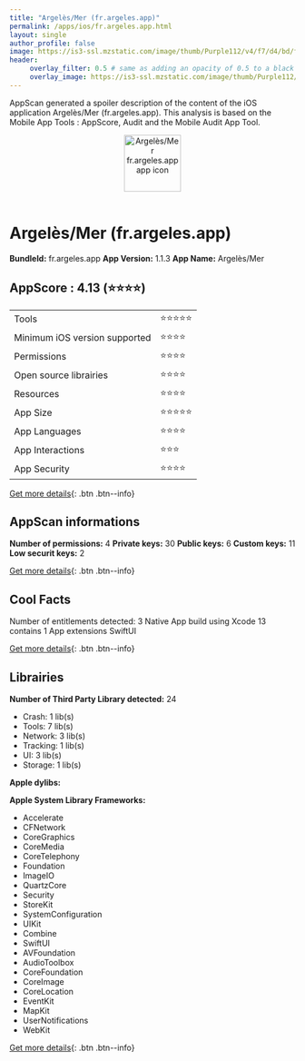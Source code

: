 ```yaml
---
title: "Argelès/Mer (fr.argeles.app)"
permalink: /apps/ios/fr.argeles.app.html
layout: single
author_profile: false
image: https://is3-ssl.mzstatic.com/image/thumb/Purple112/v4/f7/d4/bd/f7d4bdb1-a098-6219-96b0-e3b01a5e9e78/app.icon.argeles-0-1x_U007emarketing-0-7-0-85-220.png/512x512bb.jpg
header: 
     overlay_filter: 0.5 # same as adding an opacity of 0.5 to a black background
     overlay_image: https://is3-ssl.mzstatic.com/image/thumb/Purple112/v4/f7/d4/bd/f7d4bdb1-a098-6219-96b0-e3b01a5e9e78/app.icon.argeles-0-1x_U007emarketing-0-7-0-85-220.png/512x512bb.jpg
---
```

AppScan generated a spoiler description of the content of the iOS application Argelès/Mer (fr.argeles.app). This analysis is based on the Mobile App Tools : AppScore, Audit and the Mobile Audit App Tool.

  
  
<div style="text-align: center;"><img src="https://is3-ssl.mzstatic.com/image/thumb/Purple112/v4/f7/d4/bd/f7d4bdb1-a098-6219-96b0-e3b01a5e9e78/app.icon.argeles-0-1x_U007emarketing-0-7-0-85-220.png/512x512bb.jpg" width="100" height="100" alt="Argelès/Mer fr.argeles.app app icon"></div></br>
  
# Argelès/Mer (fr.argeles.app)

**BundleId:** fr.argeles.app
**App Version:** 1.1.3
**App Name:** Argelès/Mer


## AppScore : 4.13 (⭐️⭐️⭐️⭐️) 

<table>
<tr><td> Tools </td><td> ⭐️⭐️⭐️⭐️⭐️ </td></tr>
<tr><td> Minimum iOS version supported </td><td> ⭐️⭐️⭐️⭐️ </td></tr>
<tr><td> Permissions </td><td> ⭐️⭐️⭐️⭐️ </td></tr>
<tr><td> Open source librairies </td><td> ⭐️⭐️⭐️⭐️ </td></tr>
<tr><td> Resources </td><td> ⭐️⭐️⭐️⭐️ </td></tr>
<tr><td> App Size </td><td> ⭐️⭐️⭐️⭐️⭐️ </td></tr>
<tr><td> App Languages </td><td> ⭐️⭐️⭐️⭐️ </td></tr>
<tr><td> App Interactions </td><td> ⭐️⭐️⭐️ </td></tr>
<tr><td> App Security </td><td> ⭐️⭐️⭐️⭐️ </td></tr>
</table>

[Get more details](/pricing.html){: .btn .btn--info}  
  
## AppScan informations 

**Number of permissions:** 4
**Private keys:** 30
**Public keys:** 6
**Custom keys:** 11
**Low securit keys:** 2
  
[Get more details](/pricing.html){: .btn .btn--info}

## Cool Facts

Number of entitlements detected: 3
Native App
build using Xcode 13
contains 1 App extensions
SwiftUI
  
[Get more details](/pricing.html){: .btn .btn--info}

## Librairies 
**Number of Third Party Library detected:** 24
- Crash: 1 lib(s)
- Tools: 7 lib(s)
- Network: 3 lib(s)
- Tracking: 1 lib(s)
- UI: 3 lib(s)
- Storage: 1 lib(s)

**Apple dylibs:**


**Apple System Library Frameworks:**
- Accelerate
- CFNetwork
- CoreGraphics
- CoreMedia
- CoreTelephony
- Foundation
- ImageIO
- QuartzCore
- Security
- StoreKit
- SystemConfiguration
- UIKit
- Combine
- SwiftUI
- AVFoundation
- AudioToolbox
- CoreFoundation
- CoreImage
- CoreLocation
- EventKit
- MapKit
- UserNotifications
- WebKit


  
[Get more details](/pricing.html){: .btn .btn--info}

